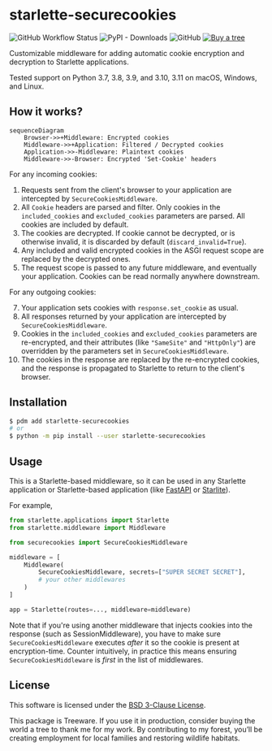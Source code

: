 # starlette-securecookies

![GitHub Workflow Status](https://img.shields.io/github/actions/workflow/status/thearchitector/starlette-securecookies/CI.yaml?label=tests&style=flat-square)
![PyPI - Downloads](https://img.shields.io/pypi/dw/starlette-securecookies?style=flat-square)
![GitHub](https://img.shields.io/github/license/thearchitector/starlette-securecookies?style=flat-square)
[![Buy a tree](https://img.shields.io/badge/Treeware-%F0%9F%8C%B3-lightgreen?style=flat-square)](https://ecologi.com/eliasgabriel?r=6128126916bfab8bd051026c)

Customizable middleware for adding automatic cookie encryption and decryption to Starlette applications.

Tested support on Python 3.7, 3.8, 3.9, and 3.10, 3.11 on macOS, Windows, and Linux.

## How it works?

```mermaid
sequenceDiagram
    Browser->>+Middleware: Encrypted cookies
    Middleware->>+Application: Filtered / Decrypted cookies
    Application->>-Middleware: Plaintext cookies
    Middleware->>-Browser: Encrypted 'Set-Cookie' headers
```

For any incoming cookies:

1. Requests sent from the client's browser to your application are intercepted by `SecureCookiesMiddleware`.
2. All `Cookie` headers are parsed and filter. Only cookies in the `included_cookies` and `excluded_cookies` parameters are parsed. All cookies are included by default.
3. The cookies are decrypted. If cookie cannot be decrypted, or is otherwise invalid, it is discarded by default (`discard_invalid=True`).
4. Any included and valid encrypted cookies in the ASGI request scope are replaced by the decrypted ones.
5. The request scope is passed to any future middleware, and eventually your application. Cookies can be read normally anywhere downstream.

For any outgoing cookies:

7. Your application sets cookies with `response.set_cookie` as usual.
8. All responses returned by your application are intercepted by `SecureCookiesMiddleware`.
9. Cookies in the `included_cookies` and `excluded_cookies` parameters are re-encrypted, and their attributes (like `"SameSite"` and `"HttpOnly"`) are overridden by the parameters set in `SecureCookiesMiddleware`.
10. The cookies in the response are replaced by the re-encrypted cookies, and the response is propagated to Starlette to return to the client's browser.

## Installation

```sh
$ pdm add starlette-securecookies
# or
$ python -m pip install --user starlette-securecookies
```

## Usage

This is a Starlette-based middleware, so it can be used in any Starlette application or Starlette-based application (like [FastAPI](https://fastapi.tiangolo.com/advanced/middleware/) or [Starlite](https://starlite-api.github.io/starlite/usage/7-middleware/)).

For example,

```python
from starlette.applications import Starlette
from starlette.middleware import Middleware

from securecookies import SecureCookiesMiddleware

middleware = [
    Middleware(
        SecureCookiesMiddleware, secrets=["SUPER SECRET SECRET"],
        # your other middlewares
    )
]

app = Starlette(routes=..., middleware=middleware)
```

Note that if you're using another middleware that injects cookies into the response (such as SessionMiddleware), you have to make sure `SecureCookiesMiddleware` executes _after_ it so the cookie is present at encryption-time. Counter intuitively, in practice this means ensuring `SecureCookiesMiddleware` is _first_ in the list of middlewares.

## License

This software is licensed under the [BSD 3-Clause License](LICENSE).

This package is Treeware. If you use it in production, consider buying the world a tree to thank me for my work. By contributing to my forest, you’ll be creating employment for local families and restoring wildlife habitats.
